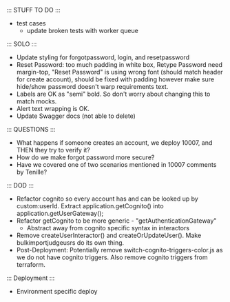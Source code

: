 ::: STUFF TO DO :::
- test cases
  - update broken tests with worker queue

::: SOLO :::
- Update styling for forgotpassword, login, and resetpassword
 - Reset Password: too much padding in white box, Retype Password need margin-top, "Reset Password" is using wrong font (should match header for create account), should be fixed with padding however make sure hide/show password doesn't warp requirements text.
 - Labels are OK as "semi" bold. So don't worry about changing this to match mocks.
 - Alert text wrapping is OK.
- Update Swagger docs (not able to delete)


::: QUESTIONS :::
- What happens if someone creates an account, we deploy 10007, and THEN they try to verify it?
- How do we make forgot password more secure? 
- Have we covered one of two scenarios mentioned in 10007 comments by Tenille?


::: DOD :::
- Refactor cognito so every account has and can be looked up by custom:userId. Extract application.getCognito() into application.getUserGateway();
- Refactor getCognito to be more generic - "getAuthenticationGateway"
  - Abstract away from cognito specific syntax in interactors
- Remove createUserInteractor() and createOrUpdateUser(). Make bulkimportjudgeusrs do its own thing.
- Post-Deployment: Potentially remove switch-cognito-triggers-color.js as we do not have cognito triggers. Also remove cognito triggers from terraform.


::: Deployment :::
- Environment specific deploy

